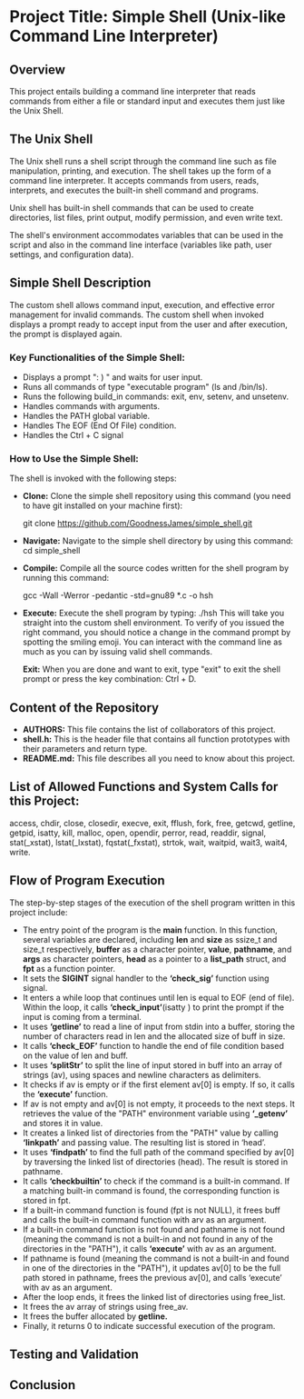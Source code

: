 # Project Title: Simple Shell (Unix-like Command Line Interpreter)

## Overview
This project entails building a command line interpreter that reads commands from either a file or standard input and executes them just like the Unix Shell.

## The Unix Shell
The Unix shell runs a shell script through the command line such as file manipulation, printing, and execution. The shell takes up the form of a command line interpreter. It accepts commands from users, reads, interprets, and executes the built-in shell command and programs.

Unix shell has built-in shell commands that can be used to create directories, list files, print output, modify permission, and even write text.

The shell's environment accommodates variables that can be used in the script and also in the command line interface (variables like path, user settings, and configuration data).

## Simple Shell Description
The custom shell allows command input, execution, and effective error management for invalid commands. The custom shell when invoked displays a prompt ready to accept input from the user and after execution, the prompt is displayed again.

### Key Functionalities of the Simple Shell:
- Displays a prompt ": ) " and waits for user input.
- Runs all commands of type "executable program" (ls and /bin/ls).
- Runs the following build_in commands: exit, env, setenv, and unsetenv.
- Handles commands with arguments.
- Handles the PATH global variable.
- Handles The EOF (End Of File) condition.
- Handles the Ctrl + C signal
  
### How to Use the Simple Shell:
The shell is invoked with the following steps:
- **Clone:** Clone the simple shell repository using this command (you need to have git installed on your machine first):

  git clone https://github.com/GoodnessJames/simple_shell.git
- **Navigate:** Navigate to the simple shell directory by using this command: cd simple_shell
- **Compile:** Compile all the source codes written for the shell program by running this command:

  gcc -Wall -Werror -pedantic -std=gnu89 *.c -o hsh 
- **Execute:** Execute the shell program by typing: ./hsh
This will take you straight into the custom shell environment. To verify of you issued the right command, you should notice a change in the command prompt by spotting the smiling emoji. You can interact with the command line as much as you can by issuing valid shell commands.

  **Exit:** When you are done and want to exit, type "exit" to exit the shell prompt or press the key combination: Ctrl + D. 

## Content of the Repository
- **AUTHORS:** This file contains the list of collaborators of this project.
- **shell.h:** This is the header file that contains all function prototypes with their parameters and return type.
- **README.md:** This file describes all you need to know about this project.

## List of Allowed Functions and System Calls for this Project:
access, chdir, close, closedir, execve, exit, fflush, fork, free, getcwd, getline, getpid, isatty, kill, malloc, open, opendir, perror, read, readdir, signal, stat(_xstat), lstat(_lxstat), fqstat(_fxstat), strtok, wait, waitpid, wait3, wait4, write.

## Flow of Program Execution
The step-by-step stages of the execution of the shell program written in this project include:
- The entry point of the program is the **main** function. In this function, several variables are declared, including **len** and **size** as ssize_t and size_t respectively, **buffer** as a character pointer, **value**, **pathname**, and **args** as character pointers, **head** as a pointer to a **list_path** struct, and **fpt** as a function pointer. 
- It sets the **SIGINT** signal handler to the **‘check_sig’** function using signal. 
- It enters a while loop that continues until len is equal to EOF (end of file). Within the loop, it calls **‘check_input’**(isatty ) to print the prompt if the input is coming from a terminal. 
- It uses **‘getline’** to read a line of input from stdin into a buffer, storing the number of characters read in len and the allocated size of buff in size. 
- It calls **‘check_EOF’** function to handle the end of file condition based on the value of len and buff. 
- It uses **‘splitStr’** to split the line of input stored in buff into an array of strings (av), using spaces and newline characters as delimiters. 
- It checks if av is empty or if the first element av[0] is empty. If so, it calls the **‘execute’** function. 
- If av is not empty and av[0] is not empty, it proceeds to the next steps. It retrieves the value of the "PATH" environment variable using **‘_getenv’** and stores it in value.
- It creates a linked list of directories from the "PATH" value by calling **‘linkpath’** and passing value. The resulting list is stored in ‘head’. 
- It uses **‘findpath’** to find the full path of the command specified by av[0] by traversing the linked list of directories (head). The result is stored in pathname. 
- It calls **‘checkbuiltin’** to check if the command is a built-in command. If a matching built-in command is found, the corresponding function is stored in fpt. 
- If a built-in command function is found (fpt is not NULL), it frees buff and calls the built-in command function with arv as an argument. 
- If a built-in command function is not found and pathname is not found (meaning the command is not a built-in and not found in any of the directories in the "PATH"), it calls **‘execute’** with av as an argument. 
- If pathname is found (meaning the command is not a built-in and found in one of the directories in the "PATH"), it updates av[0] to be the full path stored in pathname, frees the previous av[0], and calls ‘execute’ with av as an argument. 
- After the loop ends, it frees the linked list of directories using free_list. 
- It frees the av array of strings using free_av. 
- It frees the buffer allocated by **getline.** 
- Finally, it returns 0 to indicate successful execution of the program.

## Testing and Validation

## Conclusion
